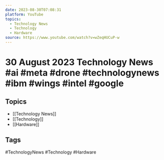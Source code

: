 ```yaml
---
date: 2023-08-30T07:08:31
platform: YouTube
topics:
  - Technology News
  - Technology
  - Hardware
source: https://www.youtube.com/watch?v=wZeqHUCuP-w
---
```

# 30 August 2023 Technology News #ai #meta #drone #technologynews #ibm #wings #intel #google

## Topics
- [[Technology News]]
- [[Technology]]
- [[Hardware]]

## Tags
#TechnologyNews #Technology #Hardware